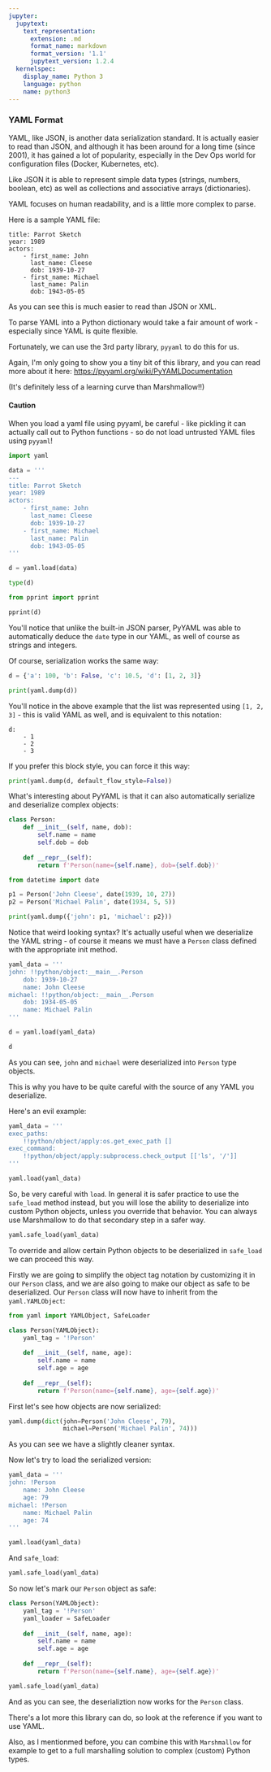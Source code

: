 ```yaml
---
jupyter:
  jupytext:
    text_representation:
      extension: .md
      format_name: markdown
      format_version: '1.1'
      jupytext_version: 1.2.4
  kernelspec:
    display_name: Python 3
    language: python
    name: python3
---
```


### YAML Format


YAML, like JSON, is another data serialization standard. It is actually easier to read than JSON, and although it has been around for a long time (since 2001), it has gained a lot of popularity, especially in the Dev Ops world for configuration files (Docker, Kubernetes, etc).

Like JSON it is able to represent simple data types (strings, numbers, boolean, etc) as well as collections and associative arrays (dictionaries).

YAML focuses on human readability, and is a little more complex to parse.

Here is a sample YAML file:


```
title: Parrot Sketch
year: 1989
actors:
    - first_name: John
      last_name: Cleese
      dob: 1939-10-27
    - first_name: Michael
      last_name: Palin
      dob: 1943-05-05
```


As you can see this is much easier to read than JSON or XML.


To parse YAML into a Python dictionary would take a fair amount of work - especially since YAML is quite flexible.


Fortunately, we can use the 3rd party library, `pyyaml` to do this for us.

Again, I'm only going to show you a tiny bit of this library, and you can read more about it here:
https://pyyaml.org/wiki/PyYAMLDocumentation

(It's definitely less of a learning curve than Marshmallow!!)


#### Caution
When you load a yaml file using pyyaml, be careful - like pickling it can actually call out to Python functions - so do not load untrusted YAML files using `pyyaml`!

```python
import yaml
```

```python
data = '''
---
title: Parrot Sketch
year: 1989
actors:
    - first_name: John
      last_name: Cleese
      dob: 1939-10-27
    - first_name: Michael
      last_name: Palin
      dob: 1943-05-05
'''
```

```python
d = yaml.load(data)
```

```python
type(d)
```

```python
from pprint import pprint

pprint(d)
```

You'll notice that unlike the built-in JSON parser, PyYAML was able to automatically deduce the `date` type in our YAML, as well of course as strings and integers.

Of course, serialization works the same way:

```python
d = {'a': 100, 'b': False, 'c': 10.5, 'd': [1, 2, 3]}
```

```python
print(yaml.dump(d))
```

You'll notice in the above example that the list was represented using `[1, 2, 3]` - this is valid YAML as well, and is equivalent to this notation:


```
d:
    - 1
    - 2
    - 3
```


If you prefer this block style, you can force it this way:

```python
print(yaml.dump(d, default_flow_style=False))
```

What's interesting about PyYAML is that it can also automatically serialize and deserialize complex objects:

```python
class Person:
    def __init__(self, name, dob):
        self.name = name
        self.dob = dob
        
    def __repr__(self):
        return f'Person(name={self.name}, dob={self.dob})'
```

```python
from datetime import date

p1 = Person('John Cleese', date(1939, 10, 27))
p2 = Person('Michael Palin', date(1934, 5, 5))
```

```python
print(yaml.dump({'john': p1, 'michael': p2}))
```

Notice that weird looking syntax? It's actually useful when we deserialize the YAML string - of course it means we must have a `Person` class defined with the appropriate init method.

```python
yaml_data = '''
john: !!python/object:__main__.Person 
    dob: 1939-10-27
    name: John Cleese
michael: !!python/object:__main__.Person 
    dob: 1934-05-05
    name: Michael Palin
'''
```

```python
d = yaml.load(yaml_data)
```

```python
d
```

As you can see, `john` and `michael` were deserialized into `Person` type objects.

This is why you have to be quite careful with the source of any YAML you deserialize.

Here's an evil example:

```python
yaml_data = '''
exec_paths: 
    !!python/object/apply:os.get_exec_path []
exec_command:
    !!python/object/apply:subprocess.check_output [['ls', '/']]
'''
```

```python
yaml.load(yaml_data)
```

So, be very careful with `load`. In general it is safer practice to use the `safe_load` method instead, but you will lose the ability to deserialize into custom Python objects, unless you override that behavior. You can always use Marshmallow to do that secondary step in a safer way.

```python
yaml.safe_load(yaml_data)
```

To override and allow certain Python objects to be deserialized in `safe_load` we can proceed this way.

Firstly we are going to simplify the object tag notation by customizing it in our `Person` class, and we are also going to make our object as safe to be deserialized. Our `Person` class will now have to inherit from the `yaml.YAMLObject`:

```python
from yaml import YAMLObject, SafeLoader

class Person(YAMLObject):
    yaml_tag = '!Person'
    
    def __init__(self, name, age):
        self.name = name
        self.age = age
        
    def __repr__(self):
        return f'Person(name={self.name}, age={self.age})'
```

First let's see how objects are now serialized:

```python
yaml.dump(dict(john=Person('John Cleese', 79),
               michael=Person('Michael Palin', 74)))
```

As you can see we have a slightly cleaner syntax.

Now let's try to load the serialized version:

```python
yaml_data = '''
john: !Person
    name: John Cleese
    age: 79
michael: !Person
    name: Michael Palin
    age: 74
'''
```

```python
yaml.load(yaml_data)
```

And `safe_load`:

```python
yaml.safe_load(yaml_data)
```

So now let's mark our `Person` object as safe:

```python
class Person(YAMLObject):
    yaml_tag = '!Person'
    yaml_loader = SafeLoader
    
    def __init__(self, name, age):
        self.name = name
        self.age = age
        
    def __repr__(self):
        return f'Person(name={self.name}, age={self.age})'
```

```python
yaml.safe_load(yaml_data)
```

And as you can see, the deserializtion now works for the `Person` class.


There's a lot more this library can do, so look at the reference if you want to use YAML. 

Also, as I mentionmed before, you can combine this with `Marshmallow` for example to get to a full marshalling solution to complex (custom) Python types.
